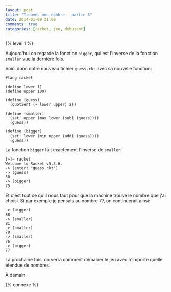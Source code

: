 ```yaml
---
layout: post
title: "Trouves mon nombre - partie 3"
date: 2014-01-09 21:00
comments: true
categories: [racket, jeu, débutant]
---
```


{% level 1 %}

Aujourd'hui on regarde la fonction `bigger`, qui est l'inverse de la
fonction `smaller` [vue la dernière fois](http://lkdjiin.github.io/blog/2014/01/05/racket-trouves-mon-nombre-partie-2/).

<!-- more -->

Voici donc notre nouveau fichier `guess.rkt` avec sa nouvelle fonction:

``` racket guess.rkt
#lang racket

(define lower 1)
(define upper 100)

(define (guess)
  (quotient (+ lower upper) 2))

(define (smaller)
  (set! upper (max lower (sub1 (guess))))
  (guess))

(define (bigger)
  (set! lower (min upper (add1 (guess))))
  (guess))
```

La fonction `bigger` fait exactement l'inverse de `smaller`:

    [~]⇒ racket
    Welcome to Racket v5.3.6.
    -> (enter! "guess.rkt")
    -> (guess)
    50
    -> (bigger)
    75

Et c'est tout ce qu'il nous faut pour que la machine trouve le
nombre que j'ai choisi. Si par exemple je pensais au nombre
77, on continuerait ainsi:

    -> (bigger)
    88
    -> (smaller)
    81
    -> (smaller)
    78
    -> (smaller)
    76
    -> (bigger)
    77

La prochaine fois, on verra comment démarrer le jeu avec n'importe
quelle étendue de nombres.

<script id='fb33k8u'>(function(i){var f,s=document.getElementById(i);f=document.createElement('iframe');f.src='//api.flattr.com/button/view/?uid=lkdjiin&url='+encodeURIComponent(document.URL);f.title='Flattr';f.height=62;f.width=55;f.style.borderWidth=0;s.parentNode.insertBefore(f,s);})('fb33k8u');</script>

À demain.

{% connexe %}
